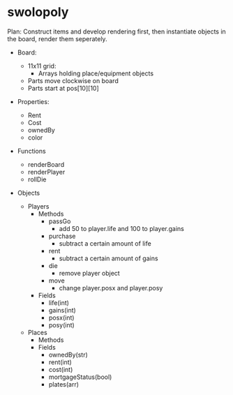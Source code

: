 # swolopoly

Plan: Construct items and develop rendering first, then instantiate objects in the board, render them seperately. 

* Board:
	* 11x11 grid:
		* Arrays holding place/equipment objects
	* Parts move clockwise on board
	* Parts start at pos[10][10]
* Properties:
	* Rent
	* Cost
	* ownedBy
	* color

* Functions
	* renderBoard
	* renderPlayer
	* rollDie

* Objects
	* Players
		* Methods
			* passGo
				* add 50 to player.life and 100 to player.gains
			* purchase
				* subtract a certain amount of life
			* rent
				* subtract a certain amount of gains
			* die
				* remove player object
			* move
				* change player.posx and player.posy
		* Fields
			* life(int)
			* gains(int)
			* posx(int)
			* posy(int)
	* Places
		* Methods
		* Fields
			* ownedBy(str)
			* rent(int)
			* cost(int)
			* mortgageStatus(bool)
			* plates(arr)